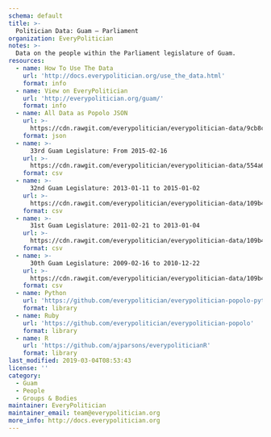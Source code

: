 ```yaml
---
schema: default
title: >-
  Politician Data: Guam — Parliament
organization: EveryPolitician
notes: >-
  Data on the people within the Parliament legislature of Guam.
resources:
  - name: How To Use The Data
    url: 'http://docs.everypolitician.org/use_the_data.html'
    format: info
  - name: View on EveryPolitician
    url: 'http://everypolitician.org/guam/'
    format: info
  - name: All Data as Popolo JSON
    url: >-
      https://cdn.rawgit.com/everypolitician/everypolitician-data/9cb8cafeb02b4a5f25bf303c228ee4aa14fe993e/data/Guam/Parliament/ep-popolo-v1.0.json
    format: json
  - name: >-
      33rd Guam Legislature: From 2015-02-16
    url: >-
      https://cdn.rawgit.com/everypolitician/everypolitician-data/554a6cb306153130ac5558e4c015471d63e57cb7/data/Guam/Parliament/term-33.csv
    format: csv
  - name: >-
      32nd Guam Legislature: 2013-01-11 to 2015-01-02
    url: >-
      https://cdn.rawgit.com/everypolitician/everypolitician-data/109b412aeaeb22868ca31796eb0ef61df5279a2d/data/Guam/Parliament/term-32.csv
    format: csv
  - name: >-
      31st Guam Legislature: 2011-02-21 to 2013-01-04
    url: >-
      https://cdn.rawgit.com/everypolitician/everypolitician-data/109b412aeaeb22868ca31796eb0ef61df5279a2d/data/Guam/Parliament/term-31.csv
    format: csv
  - name: >-
      30th Guam Legislature: 2009-02-16 to 2010-12-22
    url: >-
      https://cdn.rawgit.com/everypolitician/everypolitician-data/109b412aeaeb22868ca31796eb0ef61df5279a2d/data/Guam/Parliament/term-30.csv
    format: csv
  - name: Python
    url: 'https://github.com/everypolitician/everypolitician-popolo-python'
    format: library
  - name: Ruby
    url: 'https://github.com/everypolitician/everypolitician-popolo'
    format: library
  - name: R
    url: 'https://github.com/ajparsons/everypoliticianR'
    format: library
last_modified: 2019-03-04T08:53:43
license: ''
category:
  - Guam
  - People
  - Groups & Bodies
maintainer: EveryPolitician
maintainer_email: team@everypolitician.org
more_info: http://docs.everypolitician.org
---
```

